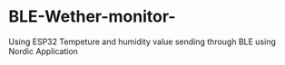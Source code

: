# BLE-Wether-monitor-
Using ESP32 Tempeture and humidity value sending through BLE using Nordic Application
